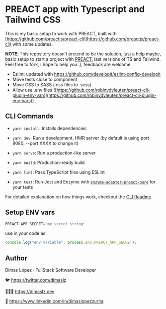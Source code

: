 # PREACT app with Typescript and Tailwind CSS
This is my basic setup to work with PREACT, built with [https://github.com/preactjs/preact-cli](https://github.com/preactjs/preact-cli) with some updates.

**NOTE**: This repository doesn't pretend to be the solution, just a help maybe, basic setup to start a project with [PREACT](https://preactjs.com/), last versions of TS and Tailwind.
Feel free to fork, I hope to help you :), feedback are welcome.

* Eslint: updated with https://github.com/developit/eslint-config-developit
* Move tests close to component
* Move CSS to SASS (.css files to .scss)
* Allow use .env files ([https://github.com/robinvdvleuten/preact-cli-plugin-env-vars](https://github.com/robinvdvleuten/preact-cli-plugin-env-vars))

## CLI Commands
*   `yarn install`: Installs dependencies

*   `yarn dev`: Run a development, HMR server (by default is using port 8080, --port XXXX to change it)

*   `yarn serve`: Run a production-like server

*   `yarn build`: Production-ready build

*   `yarn lint`: Pass TypeScript files using ESLint

*   `yarn test`: Run Jest and Enzyme with
    [`enzyme-adapter-preact-pure`](https://github.com/preactjs/enzyme-adapter-preact-pure) for
    your tests

For detailed explanation on how things work, checkout the [CLI Readme](https://github.com/developit/preact-cli/blob/master/README.md).

## Setup ENV vars
```javascript
PREACT_APP_SECRET="my secret string"
```

use in your code as
```javascript
console.log("env variable", process.env.PREACT_APP_SECRET);
```

## Author
Dimas López · FullStack Software Developer

🐦 https://twitter.com/dimaslz

👨🏻‍💻 https://dimaslz.dev

📄 https://www.linkedin.com/in/dimaslopezzurita